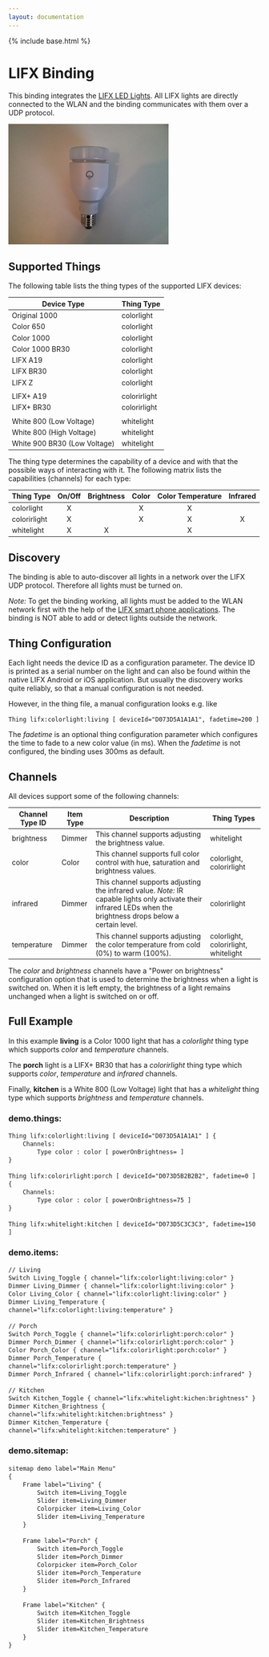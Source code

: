 ```yaml
---
layout: documentation
---
```


{% include base.html %}

# LIFX Binding

This binding integrates the [LIFX LED Lights](http://www.lifx.com/). All LIFX lights are directly connected to the WLAN and the binding communicates with them over a UDP protocol.

![LIFX E27](doc/lifx_e27.jpg)

## Supported Things

The following table lists the thing types of the supported LIFX devices:

| Device Type                  | Thing Type   |
|------------------------------|--------------|
| Original 1000                | colorlight   |
| Color 650                    | colorlight   |
| Color 1000                   | colorlight   |
| Color 1000 BR30              | colorlight   |
| LIFX A19                     | colorlight   |
| LIFX BR30                    | colorlight   |
| LIFX Z                       | colorlight   |
|                              |
| LIFX+ A19                    | colorirlight |
| LIFX+ BR30                   | colorirlight |
|                              |              |
| White 800 (Low Voltage)      | whitelight   |
| White 800 (High Voltage)     | whitelight   |
| White 900 BR30 (Low Voltage) | whitelight   |

The thing type determines the capability of a device and with that the possible ways of interacting with it. The following matrix lists the capabilities (channels) for each type:

| Thing Type   | On/Off | Brightness | Color | Color Temperature | Infrared |
|--------------|:------:|:----------:|:-----:|:-----------------:|:--------:|
| colorlight   | X      |            | X     | X                 |          |
| colorirlight | X      |            | X     | X                 | X        |
| whitelight   | X      | X          |       | X                 |          |

## Discovery

The binding is able to auto-discover all lights in a network over the LIFX UDP protocol. Therefore all lights must be turned on.

*Note:* To get the binding working, all lights must be added to the WLAN network first with the help of the [LIFX smart phone applications](http://www.lifx.com/pages/go). The binding is NOT able to add or detect lights outside the network.

## Thing Configuration

Each light needs the device ID as a configuration parameter. The device ID is printed as a serial number on the light and can also be found within the native LIFX Android or iOS application. But usually the discovery works quite reliably, so that a manual configuration is not needed.

However, in the thing file, a manual configuration looks e.g. like

```
Thing lifx:colorlight:living [ deviceId="D073D5A1A1A1", fadetime=200 ]
```

The *fadetime* is an optional thing configuration parameter which configures the time to fade to a new color value (in ms). When the *fadetime* is not configured, the binding uses 300ms as default.


## Channels

All devices support some of the following channels:

| Channel Type ID | Item Type | Description                                                                          | Thing Types                          |
|-----------------|-----------|--------------------------------------------------------------------------------------|--------------------------------------|
| brightness      | Dimmer    | This channel supports adjusting the brightness value.                                | whitelight                           |
| color           | Color     | This channel supports full color control with hue, saturation and brightness values. | colorlight, colorirlight             |
| infrared        | Dimmer    | This channel supports adjusting the infrared value. *Note:* IR capable lights only activate their infrared LEDs when the brightness drops below a certain level. | colorirlight |
| temperature     | Dimmer    | This channel supports adjusting the color temperature from cold (0%) to warm (100%).  | colorlight, colorirlight, whitelight |

The *color* and *brightness* channels have a "Power on brightness" configuration option that is used to determine the brightness when a light is switched on. When it is left empty, the brightness of a light remains unchanged when a light is switched on or off.

## Full Example

In this example **living** is a Color 1000 light that has a *colorlight* thing type which supports *color* and *temperature* channels.

The **porch** light is a LIFX+ BR30 that has a *colorirlight* thing type which supports *color*, *temperature* and *infrared* channels.

Finally, **kitchen** is a White 800 (Low Voltage) light that has a *whitelight* thing type which supports *brightness* and *temperature* channels.

### demo.things:

```
Thing lifx:colorlight:living [ deviceId="D073D5A1A1A1" ] {
	Channels:
		Type color : color [ powerOnBrightness= ]
}

Thing lifx:colorirlight:porch [ deviceId="D073D5B2B2B2", fadetime=0 ] {
	Channels:
		Type color : color [ powerOnBrightness=75 ]
}

Thing lifx:whitelight:kitchen [ deviceId="D073D5C3C3C3", fadetime=150 ]

```

### demo.items:

```
// Living
Switch Living_Toggle { channel="lifx:colorlight:living:color" }
Dimmer Living_Dimmer { channel="lifx:colorlight:living:color" }
Color Living_Color { channel="lifx:colorlight:living:color" }
Dimmer Living_Temperature { channel="lifx:colorlight:living:temperature" }

// Porch
Switch Porch_Toggle { channel="lifx:colorirlight:porch:color" }
Dimmer Porch_Dimmer { channel="lifx:colorirlight:porch:color" }
Color Porch_Color { channel="lifx:colorirlight:porch:color" }
Dimmer Porch_Temperature { channel="lifx:colorirlight:porch:temperature" }
Dimmer Porch_Infrared { channel="lifx:colorirlight:porch:infrared" }

// Kitchen
Switch Kitchen_Toggle { channel="lifx:whitelight:kichen:brightness" }
Dimmer Kitchen_Brightness { channel="lifx:whitelight:kitchen:brightness" }
Dimmer Kitchen_Temperature { channel="lifx:whitelight:kitchen:temperature" }

```

### demo.sitemap:

```
sitemap demo label="Main Menu"
{
	Frame label="Living" {
		Switch item=Living_Toggle
		Slider item=Living_Dimmer
		Colorpicker item=Living_Color
		Slider item=Living_Temperature
	}

	Frame label="Porch" {
		Switch item=Porch_Toggle
		Slider item=Porch_Dimmer
		Colorpicker item=Porch_Color
		Slider item=Porch_Temperature
		Slider item=Porch_Infrared
	}

	Frame label="Kitchen" {
		Switch item=Kitchen_Toggle
		Slider item=Kitchen_Brightness
		Slider item=Kitchen_Temperature
	}
}
```

